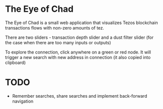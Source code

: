 # The Eye of Chad

The Eye of Chad is a small web application that visualizes Tezos blockchain transactions flows with non-zero amounts of tez.

There are two sliders - transaction depth slider and a dust filter slider (for the case when there are too many inputs or outputs)

To explore the connection, click anywhere on a green or red node. It will trigger a new search with new address in connection (it also copied into clipboard)

# TODO
 - Remember searches, share searches and implement back-forward navigation
